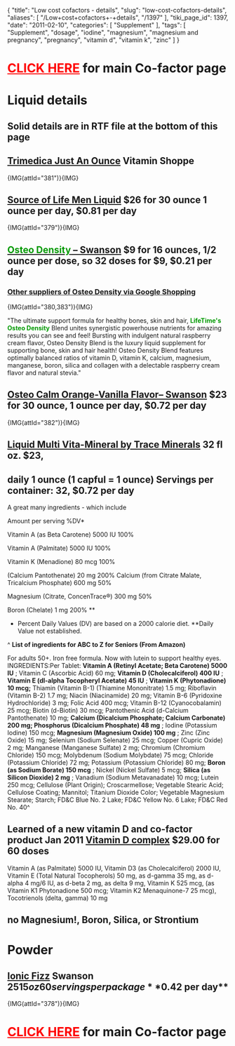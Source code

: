 {
    "title": "Low cost cofactors - details",
    "slug": "low-cost-cofactors-details",
    "aliases": [
        "/Low+cost+cofactors+-+details",
        "/1397"
    ],
    "tiki_page_id": 1397,
    "date": "2011-02-10",
    "categories": [
        "Supplement"
    ],
    "tags": [
        "Supplement",
        "dosage",
        "iodine",
        "magnesium",
        "magnesium and pregnancy",
        "pregnancy",
        "vitamin d",
        "vitamin k",
        "zinc"
    ]
}


# <a href="/posts/click-here" style="color: red; text-decoration: underline;" title="This link has an unknown page_id: 1270">CLICK HERE</a> for main Co-factor page

# Liquid details

## Solid details are in RTF file at the bottom of this page

## [Trimedica Just An Ounce](http://www.vitaminshoppe.com/store/en/browse/sku_detail.jsp?id=TP-2017&sourceType=cs&source=FG&cm_mmc=Shopping%20Engines-_-googleproduct-_-Just%20An%20Ounce%20Calcium%20Magnesium%20-%2016%20Ounces%20Liquid%20-%20Vitamin%20K-_-TP-2017&ci_src=14110944&ci_sku=TP-2017) Vitamin Shoppe

{IMG(attId="381")}{IMG}

## [Source of Life Men Liquid](http://www.4allvitamins.com/product_info.php?products_id=1186&product_configuration_id=1544&referrer=google%20) $26 for 30 ounce  1 ounce per day, $0.81 per day

{IMG(attId="379")}{IMG}

## [<span style="color:#090;">Osteo Density</span> – Swanson](http://www.swansonvitamins.com/LFT006/ItemDetail?n=0)  $9 for 16 ounces, 1/2 ounce per dose, so 32 doses for $9, $0.21 per day

### [Other suppliers of Osteo Density via Google Shopping](http://www.google.com/products/catalog?hl=en&biw=1103&bih=439&q=%22osteo+density%22+liquid&um=1&ie=UTF-8&cid=14284603075173101785&ei=I8kdTcjWFYy8sQP5naTcAg&sa=X&oi=product_catalog_result&ct=result&resnum=1&ved=0CDgQ8wIwAA#)

{IMG(attId="380,383")}{IMG}

"The ultimate support formula for healthy bones, skin and hair,   **<span style="color:#090;">LifeTime's Osteo Density</span>**  Blend unites synergistic powerhouse nutrients for amazing results you can see and feel! Bursting with indulgent natural raspberry cream flavor, Osteo Density Blend is the luxury liquid supplement for supporting bone, skin and hair health! Osteo Density Blend features optimally balanced ratios of vitamin D, vitamin K, calcium, magnesium, manganese, boron, silica and collagen with a delectable raspberry cream flavor and natural stevia."

## [Osteo Calm Orange-Vanilla Flavor– Swanson](http://www.swansonvitamins.com/NVT009/ItemDetail?n=765+4294959867)  $23 for 30 ounce, 1 ounce per day, $0.72 per day

{IMG(attId="382")}{IMG}

## [Liquid Multi Vita-Mineral by Trace Minerals](http://www.911healthshop.com/vita-mineral-trace.html?mr:trackingCode=75CC9817-FA81-DE11-9973-0019B9C2BEFD&mr:referralID=NA) 32 fl oz. $23,

## daily 1 ounce (1 capful = 1 ounce) Servings per container: 32, $0.72 per day

A great many ingredients - which include

Amount per serving %DV*

Vitamin A (as Beta Carotene) 5000 IU 100% 

Vitamin A (Palmitate) 5000 IU 100% 

Vitamin K (Menadione) 80 mcg 100% 

(Calcium Pantothenate) 20 mg 200% Calcium (from Citrate Malate, Tricalcium Phosphate) 600 mg 50% 

Magnesium (Citrate, ConcenTrace®) 300 mg 50% 

Boron (Chelate) 1 mg 200% ** 

* Percent Daily Values (DV) are based on a 2000 calorie diet. **Daily Value not established.

^ **List of ingredients  for ABC to Z for Seniors (From Amazon)** 

For adults 50+. Iron free formula. Now with lutein to support healthy eyes. INGREDIENTS:Per Tablet:  **Vitamin A (Retinyl Acetate; Beta Carotene) 5000 IU** ; Vitamin C (Ascorbic Acid) 60 mg;  **Vitamin D (Cholecalciferol) 400 IU** ;  **Vitamin E (dl-alpha Tocopheryl Acetate) 45 IU** ;  **Vitamin K (Phytonadione) 10 mcg;**  Thiamin (Vitamin B-1) (Thiamine Mononitrate) 1.5 mg; Riboflavin (Vitamin B-2) 1.7 mg; Niacin (Niacinamide) 20 mg; Vitamin B-6 (Pyridoxine Hydrochloride) 3 mg; Folic Acid 400 mcg; Vitamin B-12 (Cyanocobalamin) 25 mcg; Biotin (d-Biotin) 30 mcg; Pantothenic Acid (d-Calcium Pantothenate) 10 mg;  **Calcium (Dicalcium Phosphate; Calcium Carbonate) 200 mg; Phosphorus (Dicalcium Phosphate) 48 mg** ; Iodine (Potassium Iodine) 150 mcg;  **Magnesium (Magnesium Oxide) 100 mg** ; Zinc (Zinc Oxide) 15 mg; Selenium (Sodium Selenate) 25 mcg; Copper (Cupric Oxide) 2 mg; Manganese (Manganese Sulfate) 2 mg; Chromium (Chromium Chloride) 150 mcg; Molybdenum (Sodium Molybdate) 75 mcg; Chloride (Potassium Chloride) 72 mg; Potassium (Potassium Chloride) 80 mg;  **Boron (as Sodium Borate) 150 mcg** ; Nickel (Nickel Sulfate) 5 mcg;  **Silica (as Silicon Dioxide) 2 mg** ; Vanadium (Sodium Metavanadate) 10 mcg; Lutein 250 mcg; Cellulose (Plant Origin); Croscarmellose; Vegetable Stearic Acid; Cellulose Coating; Mannitol; Titanium Dioxide Color; Vegetable Magnesium Stearate; Starch; FD&C Blue No. 2 Lake; FD&C Yellow No. 6 Lake; FD&C Red No. 40^

## Learned of a new vitamin D and co-factor product Jan 2011  [Vitamin D complex](http://ecohealthwellness.ehealthpro.com/index.php/vitamin-d-complex-60-capsules.html) $29.00 for 60 doses

Vitamin A (as Palmitate) 5000 IU, Vitamin D3 (as Cholecalciferol) 2000 IU, Vitamin E (Total Natural Tocopherols) 50 mg, as d-gamma 35 mg, as d-alpha 4 mg/6 IU, as d-beta 2 mg, as delta 9 mg, Vitamin K 525 mcg, (as Vitamin K1 Phytonadione 500 mcg; Vitamin K2 Menaquinone-7 25 mcg), Tocotrienols (delta, gamma) 10 mg

## no Magnesium!, Boron, Silica, or Strontium

# Powder

## [Ionic Fizz](http://www.swansonvitamins.com/PEL003/ItemDetail?n=765+4294959665) Swanson $25  15 oz  60 servings per package  **$0.42 per day** 

{IMG(attId="378")}{IMG}

# <a href="/posts/click-here" style="color: red; text-decoration: underline;" title="This link has an unknown page_id: 1270">CLICK HERE</a> for main Co-factor page